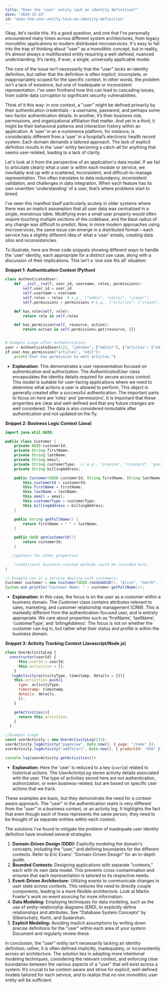 ```yaml
---
title: "Does the 'user' entity lack an identity definition?"
date: "2024-12-23"
id: "does-the-user-entity-lack-an-identity-definition"
---
```


Okay, let's tackle this. It’s a good question, and one that I’ve personally encountered many times across different system architectures, from legacy monolithic applications to modern distributed microservices. It's easy to fall into the trap of thinking about "user" as a monolithic concept, but in reality, it’s almost always a multifaceted entity requiring a well-defined, nuanced understanding. It’s rarely, if ever, a single, universally applicable model.

The core of the issue isn’t necessarily that the "user" *lacks* an identity definition, but rather that the definition is often *implicit*, incomplete, or inappropriately scoped for the specific context. In other words, the problem isn't a lack of existence, but one of inadequate or inconsistent representation. I've seen firsthand how this can lead to cascading issues, from subtle data corruption to significant security vulnerabilities.

Think of it this way: in one context, a "user" might be defined primarily by their authentication credentials – a username, password, and perhaps some two-factor authentication details. In another, it’s their business role, permissions, and organizational affiliation that matter. And yet in a third, it might be their behavioral patterns and interaction history within an application. A ‘user’ in an e-commerce platform, for instance, is considerably different from a ‘user’ in a hospital’s electronic health record system. Each domain demands a tailored approach. The lack of explicit definition results in the ‘user’ entity becoming a catch-all for anything that seems user-related, leading to a lack of clarity.

Let's look at it from the perspective of an application's data model. If we fail to articulate clearly what a user *is* within each module or service, we inevitably end up with a scattered, inconsistent, and difficult-to-manage representation. This often translates to data redundancy, inconsistent validation, and challenges in data integration. When each feature has its own unwritten 'understanding' of a user, that’s where problems start to breed.

I've seen this manifest itself particularly acutely in older systems where there was an implicit assumption that all user data was centralized in a single, monstrous table. Modifying even a small user property would often require touching multiple sections of the codebase, and the blast radius of any change was difficult to predict. Now, in more modern approaches using microservices, the same issue can emerge in a distributed format – each service has a slightly different idea of what a ‘user’ entails, creating data silos and inconsistencies.

To illustrate, here are three code snippets showing different ways to handle the 'user' identity, each appropriate for a distinct use case, along with a discussion of their implications. This isn’t a 'one size fits all' situation:

**Snippet 1: Authentication Context (Python)**

```python
class AuthenticatedUser:
    def __init__(self, user_id, username, roles, permissions):
        self.user_id = user_id
        self.username = username
        self.roles = roles  # e.g., ["admin", "editor", "viewer"]
        self.permissions = permissions # e.g., {"articles": ["create", "edit"]}

    def has_role(self, role):
        return role in self.roles

    def has_permission(self, resource, action):
        return action in self.permissions.get(resource, [])


# Example usage after authentication:
user = AuthenticatedUser(123, "johndoe", ["editor"], {"articles": ["edit", "view"], "comments": ["create"]})
if user.has_permission("articles", "edit"):
    print("User has permission to edit articles.")
```

*   **Explanation:** This demonstrates a user representation focused on authentication and authorization. The *AuthenticatedUser* class encapsulates the identity details required for secure access control. This model is suitable for user-facing applications where we need to determine what actions a user is allowed to perform. This object is generally created after a successful authentication. The important parts to focus on here are ‘roles’ and ‘permissions’. It is important that these properties are clear and well-defined and that any future changes are well considered. The data is also considered immutable after authentication and not updated on the fly.

**Snippet 2: Business Logic Context (Java)**

```java
import java.util.UUID;

public class Customer {
    private UUID customerId;
    private String firstName;
    private String lastName;
    private String email;
    private String customerType;  // e.g., "premium", "standard", "guest"
    private String billingAddress;

    public Customer(UUID customerId, String firstName, String lastName, String email, String customerType, String billingAddress) {
        this.customerId = customerId;
        this.firstName = firstName;
        this.lastName = lastName;
        this.email = email;
        this.customerType = customerType;
        this.billingAddress = billingAddress;
    }

    public String getFullName() {
        return firstName + " " + lastName;
    }

    public UUID getCustomerId(){
        return customerId;
    }

   //getters for other properties

    //additional business-related methods could be included here.
}

// Example use in a service dealing with customers:
Customer customer = new Customer(UUID.randomUUID(), "Alice", "Smith", "alice@example.com", "premium", "123 Main St");
System.out.println("Customer Name: " + customer.getFullName());
```

*   **Explanation:** In this case, the focus is on the user as a customer within a business domain. The *Customer* class contains attributes relevant to sales, marketing, and customer relationship management (CRM). This is markedly different from the authentication-focused user, and is entirely appropriate. We care about properties such as ‘firstName’, ‘lastName’, ‘customerType’, and ‘billingAddress’. The focus is not on whether the customer can log in, but rather what their status and profile is within the business domain.

**Snippet 3: Activity Tracking Context (Javascript/Node.js)**

```javascript
class UserActivityLog {
  constructor(userId) {
      this.userId = userId;
      this.activities = [];
    }
   logActivity(activityType, timestamp, details = {}){
    this.activities.push({
      type: activityType,
      timestamp: timestamp,
      details: details,
      });
    }

    getActivities(){
      return this.activities
    }
  }

//Example usage
const userActivity = new UserActivityLog(123);
userActivity.logActivity("pageView", Date.now(), { page: "/home" });
userActivity.logActivity("addToCart", Date.now(), { productId: "456" });

console.log(userActivity.getActivities())
```

*   **Explanation:** Here the 'user' is reduced to a key (`userId`) related to historical actions. The *UserActivityLog* stores activity details associated with the user. The type of activities stored here are not authentication, authorization, or even business-related, but are based on specific user actions that we track.

These examples are basic, but they demonstrate the need for a context-aware approach. The "user" in the authentication realm is very different from the "user" in a business context, or an activity log. It highlights the fact that even though each of these represents the same person, they need to be thought of as separate entities within each context.

The solutions I've found to mitigate the problem of inadequate user identity definition have involved several strategies:

1.  **Domain-Driven Design (DDD):** Explicitly modeling the domain's concepts, including the "user," and defining boundaries for the different contexts. Refer to Eric Evans' "Domain-Driven Design" for an in-depth guide.
2.  **Bounded Contexts:** Designing applications with separate "contexts," each with its own data model. This prevents cross-contamination and ensures that each representation is tailored to its respective needs.
3.  **Event-Driven Architecture:** Utilizing events to communicate changes in user state across contexts. This reduces the need to directly couple components, leading to a more flexible architecture. Look at Martin Fowler's work on event sourcing for more information.
4.  **Data Modeling:** Employing techniques for data modeling, such as the use of entity-relationship diagrams (ERD), to explicitly define relationships and attributes. See “Database System Concepts” by Silberschatz, Korth, and Sudarshan.
5.  **Explicit Modeling:** Avoiding implicit assumptions by writing down precise definitions for the "user" within each area of your system. Document and regularly review these.

In conclusion, the "user" entity isn’t necessarily lacking an identity definition; rather, it is often defined implicitly, inadequately, or inconsistently across an architecture. The solution lies in adopting more intentional modeling techniques, considering the relevant context, and enforcing clear boundaries between the various aspects of a "user" that will exist across a system. It’s crucial to be context-aware and strive for explicit, well-defined models tailored for each service, and to realize that no one monolithic user entity will be sufficient.
